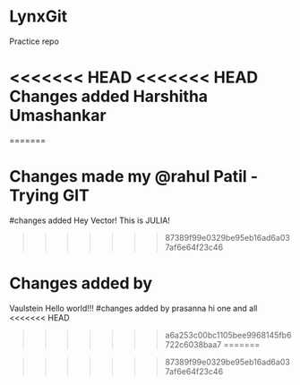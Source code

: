 # LynxGit
Practice repo

<<<<<<< HEAD
<<<<<<< HEAD
Changes added
Harshitha Umashankar
=======
=======
# Changes made my @rahul Patil - Trying GIT
#changes added
Hey Vector! This is JULIA!
>>>>>>> 87389f99e0329be95eb16ad6a037af6e64f23c46
# Changes added by
Vaulstein
Hello world!!!
#changes added by 
prasanna
hi one and all
<<<<<<< HEAD
>>>>>>> a6a253c00bc1105bee9968145fb6722c6038baa7
=======

>>>>>>> 87389f99e0329be95eb16ad6a037af6e64f23c46
